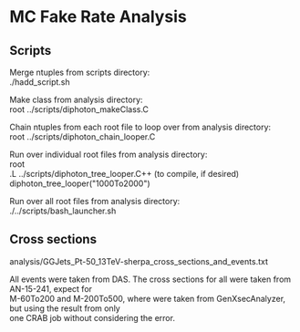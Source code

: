 # MC Fake Rate Analysis

## Scripts

Merge ntuples from scripts directory:  
./hadd_script.sh

Make class from analysis directory:  
root ../scripts/diphoton_makeClass.C

Chain ntuples from each root file to loop over from analysis directory:  
root ../scripts/diphoton_chain_looper.C

Run over individual root files from analysis directory:  
root  
.L ../scripts/diphoton_tree_looper.C++ (to compile, if desired)  
diphoton_tree_looper("1000To2000")  

Run over all root files from analysis directory:  
./../scripts/bash_launcher.sh


## Cross sections
analysis/GGJets_Pt-50_13TeV-sherpa_cross_sections_and_events.txt

All events were taken from DAS. The cross sections for all were taken from AN-15-241, expect for  
M-60To200 and M-200To500, where were taken from GenXsecAnalyzer, but using the result from only  
one CRAB job without considering the error.